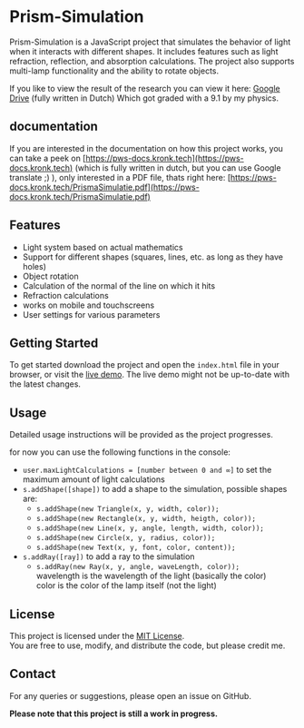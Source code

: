 # Prism-Simulation

Prism-Simulation is a JavaScript project that simulates the behavior of light when it interacts with different shapes. It includes features such as light refraction, reflection, and absorption calculations. The project also supports multi-lamp functionality and the ability to rotate objects.

If you like to view the result of the research you can view it here: [Google Drive](https://docs.google.com/document/d/14kL2AtjUEMOBuS-wz3PoKWE7DgAKzzjY/edit?usp=sharing&ouid=116753800996300593579&rtpof=true&sd=true) (fully written in Dutch) Which got graded with a 9.1 by my physics.

## documentation

If you are interested in the documentation on how this project works, you can take a peek on [https://pws-docs.kronk.tech](https://pws-docs.kronk.tech) (which is fully written in dutch, but you can use Google translate ;) ), only interested in a PDF file, thats right here: [https://pws-docs.kronk.tech/PrismaSimulatie.pdf](https://pws-docs.kronk.tech/PrismaSimulatie.pdf)

## Features

- Light system based on actual mathematics
- Support for different shapes (squares, lines, etc. as long as they have holes)
- Object rotation
- Calculation of the normal of the line on which it hits
- Refraction calculations
- works on mobile and touchscreens
- User settings for various parameters

## Getting Started

To get started download the project and open the `index.html` file in your browser, or visit the [live demo](https://pws.kronk.tech/).
The live demo might not be up-to-date with the latest changes.

## Usage

Detailed usage instructions will be provided as the project progresses.

for now you can use the following functions in the console:
- `user.maxLightCalculations = [number between 0 and ∞]` to set the maximum amount of light calculations
- `s.addShape([shape])` to add a shape to the simulation, possible shapes are:
  - `s.addShape(new Triangle(x, y, width, color));`
  - `s.addShape(new Rectangle(x, y, width, heigth, color));`
  - `s.addShape(new Line(x, y, angle, length, width, color));`
  - `s.addShape(new Circle(x, y, radius, color));`
  - `s.addShape(new Text(x, y, font, color, content));`
- `s.addRay([ray])` to add a ray to the simulation
  - `s.addRay(new Ray(x, y, angle, waveLength, color));`<br>
  wavelength is the wavelength of the light (basically the color)<br>
  color is the color of the lamp itself (not the light)

## License

This project is licensed under the [MIT License](https://choosealicense.com/licenses/mit/).<br>You are free to use, modify, and distribute the code, but please credit me.

## Contact

For any queries or suggestions, please open an issue on GitHub.

**Please note that this project is still a work in progress.**
